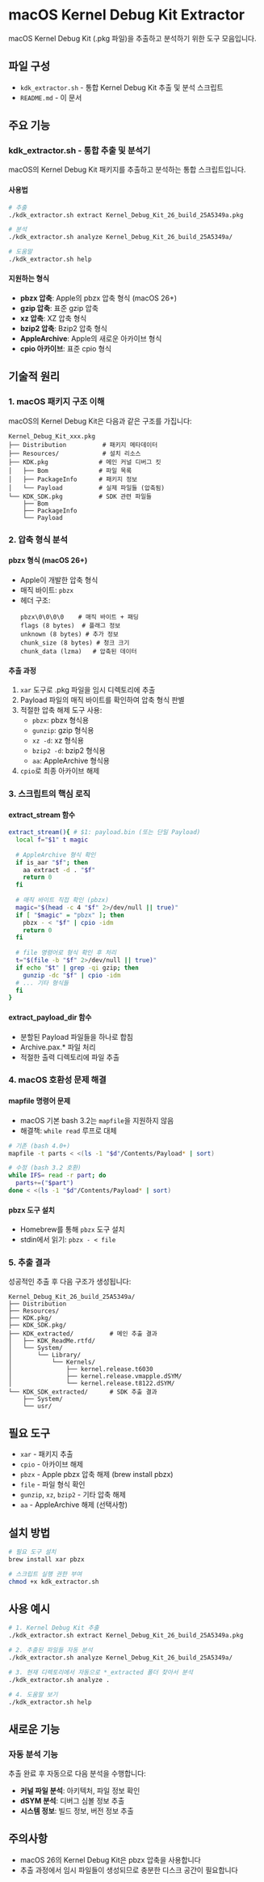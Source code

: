 # macOS Kernel Debug Kit Extractor

macOS Kernel Debug Kit (.pkg 파일)을 추출하고 분석하기 위한 도구 모음입니다.

## 파일 구성

- `kdk_extractor.sh` - 통합 Kernel Debug Kit 추출 및 분석 스크립트
- `README.md` - 이 문서

## 주요 기능

### kdk_extractor.sh - 통합 추출 및 분석기

macOS의 Kernel Debug Kit 패키지를 추출하고 분석하는 통합 스크립트입니다.

#### 사용법
```bash
# 추출
./kdk_extractor.sh extract Kernel_Debug_Kit_26_build_25A5349a.pkg

# 분석
./kdk_extractor.sh analyze Kernel_Debug_Kit_26_build_25A5349a/

# 도움말
./kdk_extractor.sh help
```

#### 지원하는 형식
- **pbzx 압축**: Apple의 pbzx 압축 형식 (macOS 26+)
- **gzip 압축**: 표준 gzip 압축
- **xz 압축**: XZ 압축 형식
- **bzip2 압축**: Bzip2 압축 형식
- **AppleArchive**: Apple의 새로운 아카이브 형식
- **cpio 아카이브**: 표준 cpio 형식

## 기술적 원리

### 1. macOS 패키지 구조 이해

macOS의 Kernel Debug Kit은 다음과 같은 구조를 가집니다:

```
Kernel_Debug_Kit_xxx.pkg
├── Distribution          # 패키지 메타데이터
├── Resources/            # 설치 리소스
├── KDK.pkg              # 메인 커널 디버그 킷
│   ├── Bom              # 파일 목록
│   ├── PackageInfo      # 패키지 정보
│   └── Payload          # 실제 파일들 (압축됨)
└── KDK_SDK.pkg          # SDK 관련 파일들
    ├── Bom
    ├── PackageInfo
    └── Payload
```

### 2. 압축 형식 분석

#### pbzx 형식 (macOS 26+)
- Apple이 개발한 압축 형식
- 매직 바이트: `pbzx`
- 헤더 구조:
  ```
  pbzx\0\0\0\0    # 매직 바이트 + 패딩
  flags (8 bytes)  # 플래그 정보
  unknown (8 bytes) # 추가 정보
  chunk_size (8 bytes) # 청크 크기
  chunk_data (lzma)   # 압축된 데이터
  ```

#### 추출 과정
1. `xar` 도구로 .pkg 파일을 임시 디렉토리에 추출
2. Payload 파일의 매직 바이트를 확인하여 압축 형식 판별
3. 적절한 압축 해제 도구 사용:
   - `pbzx`: pbzx 형식용
   - `gunzip`: gzip 형식용
   - `xz -d`: xz 형식용
   - `bzip2 -d`: bzip2 형식용
   - `aa`: AppleArchive 형식용
4. `cpio`로 최종 아카이브 해제

### 3. 스크립트의 핵심 로직

#### extract_stream 함수
```bash
extract_stream(){ # $1: payload.bin (또는 단일 Payload)
  local f="$1" t magic
  
  # AppleArchive 형식 확인
  if is_aar "$f"; then
    aa extract -d . "$f"
    return 0
  fi
  
  # 매직 바이트 직접 확인 (pbzx)
  magic="$(head -c 4 "$f" 2>/dev/null || true)"
  if [ "$magic" = "pbzx" ]; then
    pbzx - < "$f" | cpio -idm
    return 0
  fi
  
  # file 명령어로 형식 확인 후 처리
  t="$(file -b "$f" 2>/dev/null || true)"
  if echo "$t" | grep -qi gzip; then
    gunzip -dc "$f" | cpio -idm
  # ... 기타 형식들
  fi
}
```

#### extract_payload_dir 함수
- 분할된 Payload 파일들을 하나로 합침
- Archive.pax.* 파일 처리
- 적절한 출력 디렉토리에 파일 추출

### 4. macOS 호환성 문제 해결

#### mapfile 명령어 문제
- macOS 기본 bash 3.2는 `mapfile`을 지원하지 않음
- 해결책: `while read` 루프로 대체
```bash
# 기존 (bash 4.0+)
mapfile -t parts < <(ls -1 "$d"/Contents/Payload* | sort)

# 수정 (bash 3.2 호환)
while IFS= read -r part; do
  parts+=("$part")
done < <(ls -1 "$d"/Contents/Payload* | sort)
```

#### pbzx 도구 설치
- Homebrew를 통해 `pbzx` 도구 설치
- stdin에서 읽기: `pbzx - < file`

### 5. 추출 결과

성공적인 추출 후 다음 구조가 생성됩니다:

```
Kernel_Debug_Kit_26_build_25A5349a/
├── Distribution
├── Resources/
├── KDK.pkg/
├── KDK_SDK.pkg/
├── KDK_extracted/          # 메인 추출 결과
│   ├── KDK_ReadMe.rtfd/
│   └── System/
│       └── Library/
│           └── Kernels/
│               ├── kernel.release.t6030
│               ├── kernel.release.vmapple.dSYM/
│               └── kernel.release.t8122.dSYM/
└── KDK_SDK_extracted/      # SDK 추출 결과
    ├── System/
    └── usr/
```

## 필요 도구

- `xar` - 패키지 추출
- `cpio` - 아카이브 해제
- `pbzx` - Apple pbzx 압축 해제 (brew install pbzx)
- `file` - 파일 형식 확인
- `gunzip`, `xz`, `bzip2` - 기타 압축 해제
- `aa` - AppleArchive 해제 (선택사항)

## 설치 방법

```bash
# 필요 도구 설치
brew install xar pbzx

# 스크립트 실행 권한 부여
chmod +x kdk_extractor.sh
```

## 사용 예시

```bash
# 1. Kernel Debug Kit 추출
./kdk_extractor.sh extract Kernel_Debug_Kit_26_build_25A5349a.pkg

# 2. 추출된 파일들 자동 분석
./kdk_extractor.sh analyze Kernel_Debug_Kit_26_build_25A5349a/

# 3. 현재 디렉토리에서 자동으로 *_extracted 폴더 찾아서 분석
./kdk_extractor.sh analyze .

# 4. 도움말 보기
./kdk_extractor.sh help
```

## 새로운 기능

### 자동 분석 기능
추출 완료 후 자동으로 다음 분석을 수행합니다:

- **커널 파일 분석**: 아키텍처, 파일 정보 확인
- **dSYM 분석**: 디버그 심볼 정보 추출
- **시스템 정보**: 빌드 정보, 버전 정보 추출

## 주의사항

- macOS 26의 Kernel Debug Kit은 pbzx 압축을 사용합니다
- 추출 과정에서 임시 파일들이 생성되므로 충분한 디스크 공간이 필요합니다
